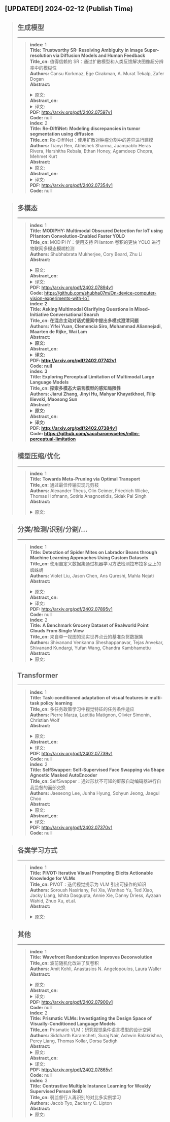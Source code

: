 ## [UPDATED!] **2024-02-12** (Publish Time)

>## **生成模型**
>---
>>**index:** 1<br />
**Title:** **Trustworthy SR: Resolving Ambiguity in Image Super-resolution via Diffusion Models and Human Feedback**<br />
**Title_cn:** 值得信赖的 SR：通过扩散模型和人类反馈解决图像超分辨率中的模糊性<br />
**Authors:** Cansu Korkmaz, Ege Cirakman, A. Murat Tekalp, Zafer Dogan<br />
**Abstract:** <details><summary>原文: </summary>Super-resolution (SR) is an ill-posed inverse problem with a large set of feasible solutions that are consistent with a given low-resolution image. Various deterministic algorithms aim to find a single solution that balances fidelity and perceptual quality; however, this trade-off often causes visual artifacts that bring ambiguity in information-centric applications. On the other hand, diffusion models (DMs) excel in generating a diverse set of feasible SR images that span the solution space. The challenge is then how to determine the most likely solution among this set in a trustworthy manner. We observe that quantitative measures, such as PSNR, LPIPS, DISTS, are not reliable indicators to resolve ambiguous cases. To this effect, we propose employing human feedback, where we ask human subjects to select a small number of likely samples and we ensemble the averages of selected samples. This strategy leverages the high-quality image generation capabilities of DMs, while recognizing the importance of obtaining a single trustworthy solution, especially in use cases, such as identification of specific digits or letters, where generating multiple feasible solutions may not lead to a reliable outcome. Experimental results demonstrate that our proposed strategy provides more trustworthy solutions when compared to state-of-the art SR methods.</details>
**Abstract_cn:** <details><summary>译文: </summary>超分辨率（SR）是一个不适定的反问题，具有大量与给定的低分辨率图像一致的可行解。各种确定性算法旨在找到平衡保真度和感知质量的单一解决方案；然而，这种权衡通常会导致视觉伪影，从而给以信息为中心的应用程序带来歧义。另一方面，扩散模型 (DM) 擅长生成跨越解决方案空间的各种可行的 SR 图像。接下来的挑战是如何以可靠的方式确定这组解决方案中最有可能的解决方案。我们观察到，PSNR、LPIPS、DISTS 等定量指标并不是解决模糊情况的可靠指标。为此，我们建议采用人类反馈，要求人类受试者选择少量可能的样本，然后对所选样本的平均值进行整合。该策略利用了 DM 的高质量图像生成功能，同时认识到获得单一值得信赖的解决方案的重要性，尤其是在识别特定数字或字母等用例中，生成多个可行的解决方案可能不会产生可靠的结果。实验结果表明，与最先进的 SR 方法相比，我们提出的策略提供了更值得信赖的解决方案。</details>
**PDF:** <http://arxiv.org/pdf/2402.07597v1><br />
**Code:** null<br />
>>**index:** 2<br />
**Title:** **Re-DiffiNet: Modeling discrepancies in tumor segmentation using diffusion**<br />
**Title_cn:** Re-DiffiNet：使用扩散对肿瘤分割中的差异进行建模<br />
**Authors:** Tianyi Ren, Abhishek Sharma, Juampablo Heras Rivera, Harshitha Rebala, Ethan Honey, Agamdeep Chopra, Mehmet Kurt<br />
**Abstract:** <details><summary>原文: </summary>Identification of tumor margins is essential for surgical decision-making for glioblastoma patients and provides reliable assistance for neurosurgeons. Despite improvements in deep learning architectures for tumor segmentation over the years, creating a fully autonomous system suitable for clinical floors remains a formidable challenge because the model predictions have not yet reached the desired level of accuracy and generalizability for clinical applications. Generative modeling techniques have seen significant improvements in recent times. Specifically, Generative Adversarial Networks (GANs) and Denoising-diffusion-based models (DDPMs) have been used to generate higher-quality images with fewer artifacts and finer attributes. In this work, we introduce a framework called Re-Diffinet for modeling the discrepancy between the outputs of a segmentation model like U-Net and the ground truth, using DDPMs. By explicitly modeling the discrepancy, the results show an average improvement of 0.55\% in the Dice score and 16.28\% in HD95 from cross-validation over 5-folds, compared to the state-of-the-art U-Net segmentation model.</details>
**Abstract_cn:** <details><summary>译文: </summary>肿瘤边缘的识别对于胶质母细胞瘤患者的手术决策至关重要，并为神经外科医生提供可靠的帮助。尽管多年来肿瘤分割的深度学习架构取得了进步，但创建适合临床楼层的完全自主系统仍然是一项艰巨的挑战，因为模型预测尚未达到临床应用所需的准确性和普遍性水平。近年来，生成建模技术取得了显着的进步。具体来说，生成对抗网络（GAN）和基于去噪扩散的模型（DDPM）已被用来生成具有更少伪影和更精细属性的更高质量图像。在这项工作中，我们引入了一个名为 Re-Diffinet 的框架，用于使用 DDPM 对 U-Net 等分割模型的输出与地面实况之间的差异进行建模。通过对差异进行显式建模，结果显示，与最先进的 U-Net 分割模型相比，交叉验证的 Dice 分数平均提高了 0.55%，HD95 平均提高了 16.28% 。</details>
**PDF:** <http://arxiv.org/pdf/2402.07354v1><br />
**Code:** null<br />

>## **多模态**
>---
>>**index:** 1<br />
**Title:** **MODIPHY: Multimodal Obscured Detection for IoT using PHantom Convolution-Enabled Faster YOLO**<br />
**Title_cn:** MODIPHY：使用支持 PHantom 卷积的更快 YOLO 进行物联网多模态模糊检测<br />
**Authors:** Shubhabrata Mukherjee, Cory Beard, Zhu Li<br />
**Abstract:** <details><summary>原文: </summary>Low-light conditions and occluded scenarios impede object detection in real-world Internet of Things (IoT) applications like autonomous vehicles and security systems. While advanced machine learning models strive for accuracy, their computational demands clash with the limitations of resource-constrained devices, hampering real-time performance. In our current research, we tackle this challenge, by introducing "YOLO Phantom", one of the smallest YOLO models ever conceived. YOLO Phantom utilizes the novel Phantom Convolution block, achieving comparable accuracy to the latest YOLOv8n model while simultaneously reducing both parameters and model size by 43%, resulting in a significant 19% reduction in Giga Floating Point Operations (GFLOPs). YOLO Phantom leverages transfer learning on our multimodal RGB-infrared dataset to address low-light and occlusion issues, equipping it with robust vision under adverse conditions. Its real-world efficacy is demonstrated on an IoT platform with advanced low-light and RGB cameras, seamlessly connecting to an AWS-based notification endpoint for efficient real-time object detection. Benchmarks reveal a substantial boost of 17% and 14% in frames per second (FPS) for thermal and RGB detection, respectively, compared to the baseline YOLOv8n model. For community contribution, both the code and the multimodal dataset are available on GitHub.</details>
**Abstract_cn:** <details><summary>译文: </summary>弱光条件和遮挡场景会阻碍自动驾驶汽车和安全系统等现实世界物联网 (IoT) 应用中的物体检测。虽然先进的机器学习模型力求准确性，但它们的计算需求与资源受限设备的限制相冲突，从而阻碍了实时性能。在我们当前的研究中，我们通过引入“YOLO Phantom”来应对这一挑战，这是有史以来最小的 YOLO 模型之一。 YOLO Phantom 利用新颖的 Phantom Convolution 模块，实现了与最新 YOLOv8n 模型相当的精度，同时将参数和模型大小减少了 43%，从而使千兆浮点运算 (GFLOP) 显着减少 19%。 YOLO Phantom 利用多模态 RGB 红外数据集上的迁移学习来解决弱光和遮挡问题，使其在不利条件下具有强大的视觉能力。其实际功效在具有先进低光和 RGB 摄像头的物联网平台上得到了证明，无缝连接到基于 AWS 的通知端点，以实现高效的实时对象检测。基准测试显示，与基线 YOLOv8n 模型相比，热检测和 RGB 检测的每秒帧数 (FPS) 分别大幅提升了 17% 和 14%。对于社区贡献，代码和多模式数据集均可在 GitHub 上获取。</details>
**PDF:** <http://arxiv.org/pdf/2402.07894v1><br />
**Code:** <https://github.com/shubha07m/On-device-computer-vision-experiments-with-IoT>**<br />
>>**index:** 2<br />
**Title:** **Asking Multimodal Clarifying Questions in Mixed-Initiative Conversational Search**<br />
**Title_cn:** 在混合主动对话式搜索中提出多模式澄清问题<br />
**Authors:** Yifei Yuan, Clemencia Siro, Mohammad Aliannejadi, Maarten de Rijke, Wai Lam<br />
**Abstract:** <details><summary>原文: </summary>In mixed-initiative conversational search systems, clarifying questions are used to help users who struggle to express their intentions in a single query. These questions aim to uncover user's information needs and resolve query ambiguities. We hypothesize that in scenarios where multimodal information is pertinent, the clarification process can be improved by using non-textual information. Therefore, we propose to add images to clarifying questions and formulate the novel task of asking multimodal clarifying questions in open-domain, mixed-initiative conversational search systems. To facilitate research into this task, we collect a dataset named Melon that contains over 4k multimodal clarifying questions, enriched with over 14k images. We also propose a multimodal query clarification model named Marto and adopt a prompt-based, generative fine-tuning strategy to perform the training of different stages with different prompts. Several analyses are conducted to understand the importance of multimodal contents during the query clarification phase. Experimental results indicate that the addition of images leads to significant improvements of up to 90% in retrieval performance when selecting the relevant images. Extensive analyses are also performed to show the superiority of Marto compared with discriminative baselines in terms of effectiveness and efficiency.</details>
**Abstract_cn:** <details><summary>译文: </summary>在混合主动对话搜索系统中，澄清问题用于帮助难以在单个查询中表达意图的用户。这些问题旨在揭示用户的信息需求并解决查询歧义。我们假设在多模式信息相关的场景中，可以通过使用非文本信息来改进澄清过程。因此，我们建议添加图像来澄清问题，并制定在开放域、混合主动对话搜索系统中提出多模态澄清问题的新任务。为了促进对此任务的研究，我们收集了一个名为 Melon 的数据集，其中包含超过 4k 个多模态澄清问题，并包含超过 14k 个图像。我们还提出了一种名为 Marto 的多模态查询澄清模型，并采用基于提示的生成式微调策略，以不同的提示进行不同阶段的训练。我们进行了多项分析来了解多模式内容在查询澄清阶段的重要性。实验结果表明，在选择相关图像时，图像的添加可以使检索性能显着提高高达 90%。还进行了广泛的分析，以显示 Marto 与判别性基线相比在有效性和效率方面的优越性。</details>
**PDF:** <http://arxiv.org/pdf/2402.07742v1><br />
**Code:** null<br />
>>**index:** 3<br />
**Title:** **Exploring Perceptual Limitation of Multimodal Large Language Models**<br />
**Title_cn:** 探索多模态大语言模型的感知局限性<br />
**Authors:** Jiarui Zhang, Jinyi Hu, Mahyar Khayatkhoei, Filip Ilievski, Maosong Sun<br />
**Abstract:** <details><summary>原文: </summary>Multimodal Large Language Models (MLLMs) have recently shown remarkable perceptual capability in answering visual questions, however, little is known about the limits of their perception. In particular, while prior works have provided anecdotal evidence of MLLMs' sensitivity to object size, this phenomenon and its underlying causes have not been explored comprehensively. In this work, we quantitatively study the perception of small visual objects in several state-of-the-art MLLMs and reveal a pervasive limitation in answering questions about small objects in images. Next, we identify four independent factors that can contribute to this limitation -- object quality, size, distractors, and location -- and conduct controlled intervention studies to measure the effect of each factor on MLLMs' perception. In particular, we find that lower object quality and smaller object size can both independently reduce MLLMs' ability to answer visual questions. More surprisingly, we find that the location of the object in the image and the presence of visual distractors can also significantly reduce MLLMs' question answering accuracy. Our study provides a better understanding of the perceptual limitation of MLLMs and contributes new evaluation protocols for analyzing the perception of future MLLMs. To facilitate further investigations, we release our code and data.</details>
**Abstract_cn:** <details><summary>译文: </summary>多模态大语言模型（MLLM）最近在回答视觉问题方面表现出了卓越的感知能力，然而，人们对其感知的局限性知之甚少。特别是，虽然先前的工作已经提供了 MLLM 对物体大小敏感的轶事证据，但这种现象及其根本原因尚未得到全面探讨。在这项工作中，我们定量研究了几种最先进的 MLLM 中小视觉物体的感知，并揭示了在回答有关图像中小物体的问题时普遍存在的局限性。接下来，我们确定了可能导致这种限制的四个独立因素——物体质量、大小、干扰因素和位置——并进行受控干预研究，以衡量每个因素对 MLLM 感知的影响。特别是，我们发现较低的物体质量和较小的物体尺寸都会独立地降低 MLLM 回答视觉问题的能力。更令人惊讶的是，我们发现图像中物体的位置和视觉干扰物的存在也会显着降低 MLLM 的问题回答准确性。我们的研究提供了对 MLLM 感知局限性的更好理解，并为分析未来 MLLM 的感知提供了新的评估协议。为了便于进一步调查，我们发布了我们的代码和数据。</details>
**PDF:** <http://arxiv.org/pdf/2402.07384v1><br />
**Code:** <https://github.com/saccharomycetes/mllm-perceptual-limitation>**<br />

>## **模型压缩/优化**
>---
>>**index:** 1<br />
**Title:** **Towards Meta-Pruning via Optimal Transport**<br />
**Title_cn:** 通过最佳传输实现元剪枝<br />
**Authors:** Alexander Theus, Olin Geimer, Friedrich Wicke, Thomas Hofmann, Sotiris Anagnostidis, Sidak Pal Singh<br />
**Abstract:** <details><summary>原文: </summary>Structural pruning of neural networks conventionally relies on identifying and discarding less important neurons, a practice often resulting in significant accuracy loss that necessitates subsequent fine-tuning efforts. This paper introduces a novel approach named Intra-Fusion, challenging this prevailing pruning paradigm. Unlike existing methods that focus on designing meaningful neuron importance metrics, Intra-Fusion redefines the overlying pruning procedure. Through utilizing the concepts of model fusion and Optimal Transport, we leverage an agnostically given importance metric to arrive at a more effective sparse model representation. Notably, our approach achieves substantial accuracy recovery without the need for resource-intensive fine-tuning, making it an efficient and promising tool for neural network compression.   Additionally, we explore how fusion can be added to the pruning process to significantly decrease the training time while maintaining competitive performance. We benchmark our results for various networks on commonly used datasets such as CIFAR-10, CIFAR-100, and ImageNet. More broadly, we hope that the proposed Intra-Fusion approach invigorates exploration into a fresh alternative to the predominant compression approaches. Our code is available here: https://github.com/alexandertheus/Intra-Fusion.</details>
**Abstract_cn:** <details><summary>译文: </summary>神经网络的结构修剪通常依赖于识别和丢弃不太重要的神经元，这种做法通常会导致严重的准确性损失，从而需要后续的微调工作。本文介绍了一种名为 Intra-Fusion 的新颖方法，挑战了这种流行的修剪范式。与专注于设计有意义的神经元重要性指标的现有方法不同，Intra-Fusion 重新定义了叠加的修剪过程。通过利用模型融合和最优传输的概念，我们利用不可知论给出的重要性度量来获得更有效的稀疏模型表示。值得注意的是，我们的方法在不需要资源密集型微调的情况下实现了显着的精度恢复，使其成为神经网络压缩的有效且有前途的工具。此外，我们还探讨了如何将融合添加到修剪过程中，以显着减少训练时间，同时保持竞争性能。我们在 CIFAR-10、CIFAR-100 和 ImageNet 等常用数据集上对各种网络的结果进行基准测试。更广泛地说，我们希望所提出的 Intra-Fusion 方法能够激发对主要压缩方法的新替代方案的探索。我们的代码可以在这里找到：https://github.com/alexandertheus/Intra-Fusion。</details>
**PDF:** <http://arxiv.org/pdf/2402.07839v1><br />
**Code:** <https://github.com/alexandertheus/intra-fusion>**<br />
>>**index:** 2<br />
**Title:** **Make it more specific: A novel uncertainty based airway segmentation application on 3D U-Net and its variants**<br />
**Title_cn:** 使其更具体：基于 3D U-Net 的新型不确定性气道分割应用及其变体<br />
**Authors:** Shiyi Wang, Yang Nan, Felder Federico N, Sheng Zhang, Walsh Simon L F, Guang Yang<br />
**Abstract:** <details><summary>原文: </summary>Each medical segmentation task should be considered with a specific AI algorithm based on its scenario so that the most accurate prediction model can be obtained. The most popular algorithms in medical segmentation, 3D U-Net and its variants, can directly implement the task of lung trachea segmentation, but its failure to consider the special tree-like structure of the trachea suggests that there is much room for improvement in its segmentation accuracy. Therefore, a research gap exists because a great amount of state-of-the-art DL algorithms are vanilla 3D U-Net structures, which do not introduce the various performance-enhancing modules that come with special natural image modality in lung airway segmentation. In this paper, we proposed two different network structures Branch-Level U-Net (B-UNet) and Branch-Level CE-UNet (B-CE-UNet) which are based on U-Net structure and compared the prediction results with the same dataset. Specially, both of the two networks add branch loss and central line loss to learn the feature of fine branch endings of the airways. Uncertainty estimation algorithms are also included to attain confident predictions and thereby, increase the overall trustworthiness of our whole model. In addition, predictions of the lung trachea based on the maximum connectivity rate were calculated and extracted during post-processing for segmentation refinement and pruning.</details>
**Abstract_cn:** <details><summary>译文: </summary>每个医学分割任务都应该根据其场景使用特定的人工智能算法，以获得最准确的预测模型。医学分割中最流行的算法3D U-Net及其变体可以直接实现肺部气管分割的任务，但其未能考虑气管特殊的树状结构，表明其还有很大的改进空间。分割精度。因此，存在研究空白，因为大量最先进的深度学习算法都是普通的 3D U-Net 结构，它们没有引入肺气道分割中特殊自然图像模态的各种性能增强模块。本文基于U-Net结构提出了两种不同的网络结构Branch-Level U-Net（B-UNet）和Branch-Level CE-UNet（B-CE-UNet），并将预测结果与相同的数据集。特别地，两个网络都添加了分支损失和中心线损失来学习气道精细分支末端的特征。还包括不确定性估计算法，以获得可靠的预测，从而提高整个模型的整体可信度。此外，在后处理过程中计算和提取基于最大连接率的肺气管预测，以进行分割细化和修剪。</details>
**PDF:** <http://arxiv.org/pdf/2402.07403v1><br />
**Code:** null<br />

>## **分类/检测/识别/分割/...**
>---
>>**index:** 1<br />
**Title:** **Detection of Spider Mites on Labrador Beans through Machine Learning Approaches Using Custom Datasets**<br />
**Title_cn:** 使用自定义数据集通过机器学习方法检测拉布拉多豆上的蜘蛛螨<br />
**Authors:** Violet Liu, Jason Chen, Ans Qureshi, Mahla Nejati<br />
**Abstract:** <details><summary>原文: </summary>Amidst growing food production demands, early plant disease detection is essential to safeguard crops; this study proposes a visual machine learning approach for plant disease detection, harnessing RGB and NIR data collected in real-world conditions through a JAI FS-1600D-10GE camera to build an RGBN dataset. A two-stage early plant disease detection model with YOLOv8 and a sequential CNN was used to train on a dataset with partial labels, which showed a 3.6% increase in mAP compared to a single-stage end-to-end segmentation model. The sequential CNN model achieved 90.62% validation accuracy utilising RGBN data. An average of 6.25% validation accuracy increase is found using RGBN in classification compared to RGB using ResNet15 and the sequential CNN models. Further research and dataset improvements are needed to meet food production demands.</details>
**Abstract_cn:** <details><summary>译文: </summary>随着粮食生产需求的不断增长，早期植物病害检测对于保护农作物至关重要；这项研究提出了一种用于植物病害检测的视觉机器学习方法，利用通过 JAI FS-1600D-10GE 相机在现实条件下收集的 RGB 和 NIR 数据来构建 RGBN 数据集。使用 YOLOv8 和顺序 CNN 的两阶段早期植物病害检测模型在具有部分标签的数据集上进行训练，与单阶段端到端分割模型相比，mAP 提高了 3.6%。顺序 CNN 模型利用 RGBN 数据实现了 90.62% 的验证准确率。与使用 ResNet15 和顺序 CNN 模型的 RGB 相比，在分类中使用 RGBN 的验证准确率平均提高了 6.25%。需要进一步的研究和数据集改进来满足粮食生产需求。</details>
**PDF:** <http://arxiv.org/pdf/2402.07895v1><br />
**Code:** null<br />
>>**index:** 2<br />
**Title:** **A Benchmark Grocery Dataset of Realworld Point Clouds From Single View**<br />
**Title_cn:** 来自单一视图的现实世界点云的基准杂货数据集<br />
**Authors:** Shivanand Venkanna Sheshappanavar, Tejas Anvekar, Shivanand Kundargi, Yufan Wang, Chandra Kambhamettu<br />
**Abstract:** <details><summary>原文: </summary>Fine-grained grocery object recognition is an important computer vision problem with broad applications in automatic checkout, in-store robotic navigation, and assistive technologies for the visually impaired. Existing datasets on groceries are mainly 2D images. Models trained on these datasets are limited to learning features from the regular 2D grids. While portable 3D sensors such as Kinect were commonly available for mobile phones, sensors such as LiDAR and TrueDepth, have recently been integrated into mobile phones. Despite the availability of mobile 3D sensors, there are currently no dedicated real-world large-scale benchmark 3D datasets for grocery. In addition, existing 3D datasets lack fine-grained grocery categories and have limited training samples. Furthermore, collecting data by going around the object versus the traditional photo capture makes data collection cumbersome. Thus, we introduce a large-scale grocery dataset called 3DGrocery100. It constitutes 100 classes, with a total of 87,898 3D point clouds created from 10,755 RGB-D single-view images. We benchmark our dataset on six recent state-of-the-art 3D point cloud classification models. Additionally, we also benchmark the dataset on few-shot and continual learning point cloud classification tasks. Project Page: https://bigdatavision.org/3DGrocery100/.</details>
**Abstract_cn:** <details><summary>译文: </summary>细粒度杂货物体识别是一个重要的计算机视觉问题，在自动结账、店内机器人导航和视障人士辅助技术等领域有着广泛的应用。现有的杂货数据集主要是二维图像。在这些数据集上训练的模型仅限于从常规二维网格学习特征。虽然 Kinect 等便携式 3D 传感器通常可用于手机，但 LiDAR 和 TrueDepth 等传感器最近已集成到手机中。尽管有移动 3D 传感器，但目前还没有专门的杂货店真实世界大规模基准 3D 数据集。此外，现有的 3D 数据集缺乏细粒度的杂货类别，且训练样本有限。此外，与传统的照片捕捉相比，通过绕物体移动来收集数据使得数据收集变得很麻烦。因此，我们引入了一个名为 3DGrocery100 的大型杂货数据集。它由 100 个类组成，共有 87,898 个 3D 点云，由 10,755 个 RGB-D 单视图图像创建。我们在六个最新的最先进的 3D 点云分类模型上对我们的数据集进行基准测试。此外，我们还对少量样本和持续学习点云分类任务的数据集进行了基准测试。项目页面：https://bigdatavision.org/3DGrocery100/。</details>
**PDF:** <http://arxiv.org/pdf/2402.07819v1><br />
**Code:** null<br />
>>**index:** 3<br />
**Title:** **PBADet: A One-Stage Anchor-Free Approach for Part-Body Association**<br />
**Title_cn:** PBADet：一种用于部分身体关联的单阶段无锚方法<br />
**Authors:** Zhongpai Gao, Huayi Zhou, Abhishek Sharma, Meng Zheng, Benjamin Planche, Terrence Chen, Ziyan Wu<br />
**Abstract:** <details><summary>原文: </summary>The detection of human parts (e.g., hands, face) and their correct association with individuals is an essential task, e.g., for ubiquitous human-machine interfaces and action recognition. Traditional methods often employ multi-stage processes, rely on cumbersome anchor-based systems, or do not scale well to larger part sets. This paper presents PBADet, a novel one-stage, anchor-free approach for part-body association detection. Building upon the anchor-free object representation across multi-scale feature maps, we introduce a singular part-to-body center offset that effectively encapsulates the relationship between parts and their parent bodies. Our design is inherently versatile and capable of managing multiple parts-to-body associations without compromising on detection accuracy or robustness. Comprehensive experiments on various datasets underscore the efficacy of our approach, which not only outperforms existing state-of-the-art techniques but also offers a more streamlined and efficient solution to the part-body association challenge.</details>
**Abstract_cn:** <details><summary>译文: </summary>人体部位（例如手、脸）的检测及其与个体的正确关联是一项重要任务，例如对于无处不在的人机界面和动作识别。传统方法通常采用多阶段过程，依赖于繁琐的基于锚的系统，或者不能很好地扩展到更大的零件集。本文提出了 PBADet，这是一种新颖的单阶段、无锚点关联检测方法。基于跨多尺度特征图的无锚对象表示，我们引入了一个单一的零件到主体的中心偏移，它有效地封装了零件与其父主体之间的关系。我们的设计本质上是多功能的，能够管理多个部件与车身的关联，而不会影响检测的准确性或稳健性。对各种数据集的综合实验强调了我们方法的有效性，该方法不仅优于现有的最先进技术，而且还为身体部位关联挑战提供了更简化、更有效的解决方案。</details>
**PDF:** <http://arxiv.org/pdf/2402.07814v1><br />
**Code:** null<br />
>>**index:** 4<br />
**Title:** **Minimally Interactive Segmentation of Soft-Tissue Tumors on CT and MRI using Deep Learning**<br />
**Title_cn:** 使用深度学习在 CT 和 MRI 上对软组织肿瘤进行最小交互分割<br />
**Authors:** Douwe J. Spaanderman, Martijn P. A. Starmans, Gonnie C. M. van Erp, David F. Hanff, Judith H. Sluijter, Anne-Rose W. Schut, Geert J. L. H. van Leenders, Cornelis Verhoef, Dirk J. Grunhagen, Wiro J. Niessen, et.al.<br />
**Abstract:** <details><summary>原文: </summary>Segmentations are crucial in medical imaging to obtain morphological, volumetric, and radiomics biomarkers. Manual segmentation is accurate but not feasible in the radiologist's clinical workflow, while automatic segmentation generally obtains sub-par performance. We therefore developed a minimally interactive deep learning-based segmentation method for soft-tissue tumors (STTs) on CT and MRI. The method requires the user to click six points near the tumor's extreme boundaries. These six points are transformed into a distance map and serve, with the image, as input for a Convolutional Neural Network. For training and validation, a multicenter dataset containing 514 patients and nine STT types in seven anatomical locations was used, resulting in a Dice Similarity Coefficient (DSC) of 0.85$\pm$0.11 (mean $\pm$ standard deviation (SD)) for CT and 0.84$\pm$0.12 for T1-weighted MRI, when compared to manual segmentations made by expert radiologists. Next, the method was externally validated on a dataset including five unseen STT phenotypes in extremities, achieving 0.81$\pm$0.08 for CT, 0.84$\pm$0.09 for T1-weighted MRI, and 0.88\pm0.08 for previously unseen T2-weighted fat-saturated (FS) MRI. In conclusion, our minimally interactive segmentation method effectively segments different types of STTs on CT and MRI, with robust generalization to previously unseen phenotypes and imaging modalities.</details>
**Abstract_cn:** <details><summary>译文: </summary>分割对于医学成像获得形态学、体积和放射组学生物标志物至关重要。手动分割是准确的，但在放射科医生的临床工作流程中不可行，而自动分割通常会获得低于标准的性能。因此，我们开发了一种基于最小交互深度学习的 CT 和 MRI 软组织肿瘤 (STT) 分割方法。该方法要求用户单击肿瘤极端边界附近的六个点。这六个点被转换为距离图，并与图像一起作为卷积神经网络的输入。为了进行训练和验证，使用了包含 7 个解剖位置的 514 名患者和 9 种 STT 类型的多中心数据集，得出的 Dice 相似系数 (DSC) 为 0.85$\pm$0.11（平均 $\pm$ 标准差 (SD)）与专家放射科医生进行的手动分割相比，CT 为 0.84$\pm$0.12，T1 加权 MRI 为 0.84$\pm$0.12。接下来，该方法在包括四肢五种未见的 STT 表型的数据集上进行了外部验证，CT 达到 0.81$\pm$0.08，T1 加权 MRI 达到 0.84$\pm$0.09，之前未见的 T2 加权达到 0.88\pm0.08脂肪饱和 (FS) MRI。总之，我们的最小交互分割方法有效地分割了 CT 和 MRI 上的不同类型的 STT，并对以前未见过的表型和成像模式具有强大的泛化能力。</details>
**PDF:** <http://arxiv.org/pdf/2402.07746v1><br />
**Code:** null<br />
>>**index:** 5<br />
**Title:** **Signed Distance Field based Segmentation and Statistical Shape Modelling of the Left Atrial Appendage**<br />
**Title_cn:** 基于符号距离场的左心耳分割和统计形状建模<br />
**Authors:** Kristine Aavild Juhl, Jakob Slipsager, Ole de Backer, Klaus Kofoed, Oscar Camara, Rasmus Paulsen<br />
**Abstract:** <details><summary>原文: </summary>Patients with atrial fibrillation have a 5-7 fold increased risk of having an ischemic stroke. In these cases, the most common site of thrombus localization is inside the left atrial appendage (LAA) and studies have shown a correlation between the LAA shape and the risk of ischemic stroke. These studies make use of manual measurement and qualitative assessment of shape and are therefore prone to large inter-observer discrepancies, which may explain the contradictions between the conclusions in different studies. We argue that quantitative shape descriptors are necessary to robustly characterize LAA morphology and relate to other functional parameters and stroke risk.   Deep Learning methods are becoming standardly available for segmenting cardiovascular structures from high resolution images such as computed tomography (CT), but only few have been tested for LAA segmentation. Furthermore, the majority of segmentation algorithms produces non-smooth 3D models that are not ideal for further processing, such as statistical shape analysis or computational fluid modelling. In this paper we present a fully automatic pipeline for image segmentation, mesh model creation and statistical shape modelling of the LAA. The LAA anatomy is implicitly represented as a signed distance field (SDF), which is directly regressed from the CT image using Deep Learning. The SDF is further used for registering the LAA shapes to a common template and build a statistical shape model (SSM). Based on 106 automatically segmented LAAs, the built SSM reveals that the LAA shape can be quantified using approximately 5 PCA modes and allows the identification of two distinct shape clusters corresponding to the so-called chicken-wing and non-chicken-wing morphologies.</details>
**Abstract_cn:** <details><summary>译文: </summary>房颤患者发生缺血性中风的风险增加 5-7 倍。在这些病例中，最常见的血栓定位部位是左心耳 (LAA) 内部，研究表明 LAA 形状与缺血性中风风险之间存在相关性。这些研究采用手动测量和形状定性评估，因此观察者之间容易出现较大差异，这可能解释了不同研究结论之间的矛盾。我们认为，定量形状描述符对于强有力地表征左心耳形态并与其他功能参数和中风风险相关是必要的。深度学习方法正在成为从计算机断层扫描 (CT) 等高分辨率图像中分割心血管结构的标准方法，但只有少数方法经过了左心耳分割测试。此外，大多数分割算法都会生成不平滑的 3D 模型，这些模型不适合进一步处理，例如统计形状分析或计算流体建模。在本文中，我们提出了一种用于左心耳图像分割、网格模型创建和统计形状建模的全自动流程。 LAA 解剖结构隐式表示为带符号距离场 (SDF)，它是使用深度学习从 CT 图像直接回归得到的。 SDF 进一步用于将 LAA 形状注册到通用模板并构建统计形状模型 (SSM)。基于 106 个自动分割的 LAA，构建的 SSM 表明可以使用大约 5 种 PCA 模式来量化 LAA 形状，并允许识别与所谓的鸡翅和非鸡翅形态相对应的两个不同形状簇。</details>
**PDF:** <http://arxiv.org/pdf/2402.07708v1><br />
**Code:** null<br />
>>**index:** 6<br />
**Title:** **AYDIV: Adaptable Yielding 3D Object Detection via Integrated Contextual Vision Transformer**<br />
**Title_cn:** AYDIV：通过集成上下文视觉转换器进行适应性强的 3D 物体检测<br />
**Authors:** Tanmoy Dam, Sanjay Bhargav Dharavath, Sameer Alam, Nimrod Lilith, Supriyo Chakraborty, Mir Feroskhan<br />
**Abstract:** <details><summary>原文: </summary>Combining LiDAR and camera data has shown potential in enhancing short-distance object detection in autonomous driving systems. Yet, the fusion encounters difficulties with extended distance detection due to the contrast between LiDAR's sparse data and the dense resolution of cameras. Besides, discrepancies in the two data representations further complicate fusion methods. We introduce AYDIV, a novel framework integrating a tri-phase alignment process specifically designed to enhance long-distance detection even amidst data discrepancies. AYDIV consists of the Global Contextual Fusion Alignment Transformer (GCFAT), which improves the extraction of camera features and provides a deeper understanding of large-scale patterns; the Sparse Fused Feature Attention (SFFA), which fine-tunes the fusion of LiDAR and camera details; and the Volumetric Grid Attention (VGA) for a comprehensive spatial data fusion. AYDIV's performance on the Waymo Open Dataset (WOD) with an improvement of 1.24% in mAPH value(L2 difficulty) and the Argoverse2 Dataset with a performance improvement of 7.40% in AP value demonstrates its efficacy in comparison to other existing fusion-based methods. Our code is publicly available at https://github.com/sanjay-810/AYDIV2</details>
**Abstract_cn:** <details><summary>译文: </summary>结合激光雷达和摄像头数据已显示出增强自动驾驶系统中短距离物体检测的潜力。然而，由于激光雷达的稀疏数据与摄像机的密集分辨率之间的对比，融合在远距离检测方面遇到了困难。此外，两种数据表示的差异进一步使融合方法变得复杂。我们推出 AYDIV，这是一种集成三相对齐过程的新颖框架，专门设计用于增强远距离检测，即使在数据差异的情况下也是如此。 AYDIV由全局上下文融合对齐变换器（GCFAT）组成，它改进了相机特征的提取并提供了对大规模模式的更深入的理解；稀疏融合特征注意力（SFFA），微调激光雷达和相机细节的融合；以及用于全面空间数据融合的体积网格注意力（VGA）。 AYDIV 在 Waymo 开放数据集（WOD）上的性能，mAPH 值（L2 难度）提高了 1.24%，在 Argoverse2 数据集上，AP 值性能提高了 7.40%，证明了其与其他现有基于融合的方法相比的有效性。我们的代码可在 https://github.com/sanjay-810/AYDIV2 上公开获取</details>
**PDF:** <http://arxiv.org/pdf/2402.07680v1><br />
**Code:** <https://github.com/sanjay-810/aydiv2>**<br />
>>**index:** 7<br />
**Title:** **GBOT: Graph-Based 3D Object Tracking for Augmented Reality-Assisted Assembly Guidance**<br />
**Title_cn:** GBOT：基于图形的 3D 对象跟踪，用于增强现实辅助装配指导<br />
**Authors:** Shiyu Li, Hannah Schieber, Niklas Corell, Bernhard Egger, Julian Kreimeier, Daniel Roth<br />
**Abstract:** <details><summary>原文: </summary>Guidance for assemblable parts is a promising field for augmented reality. Augmented reality assembly guidance requires 6D object poses of target objects in real time. Especially in time-critical medical or industrial settings, continuous and markerless tracking of individual parts is essential to visualize instructions superimposed on or next to the target object parts. In this regard, occlusions by the user's hand or other objects and the complexity of different assembly states complicate robust and real-time markerless multi-object tracking. To address this problem, we present Graph-based Object Tracking (GBOT), a novel graph-based single-view RGB-D tracking approach. The real-time markerless multi-object tracking is initialized via 6D pose estimation and updates the graph-based assembly poses. The tracking through various assembly states is achieved by our novel multi-state assembly graph. We update the multi-state assembly graph by utilizing the relative poses of the individual assembly parts. Linking the individual objects in this graph enables more robust object tracking during the assembly process. For evaluation, we introduce a synthetic dataset of publicly available and 3D printable assembly assets as a benchmark for future work. Quantitative experiments in synthetic data and further qualitative study in real test data show that GBOT can outperform existing work towards enabling context-aware augmented reality assembly guidance. Dataset and code will be made publically available.</details>
**Abstract_cn:** <details><summary>译文: </summary>可组装零件的指导是增强现实的一个有前途的领域。增强现实装配引导需要目标物体的实时 6D 物体姿态。特别是在时间紧迫的医疗或工业环境中，对各个部件进行连续且无标记的跟踪对于可视化叠加在目标对象部件上或旁边的指令至关重要。在这方面，用户的手或其他物体的遮挡以及不同组装状态的复杂性使得鲁棒且实时的无标记多物体跟踪变得复杂。为了解决这个问题，我们提出了基于图的对象跟踪（GBOT），这是一种新颖的基于图的单视图 RGB-D 跟踪方法。实时无标记多目标跟踪通过 6D 位姿估计进行初始化，并更新基于图形的装配位姿。通过我们新颖的多状态装配图来实现对各种装配状态的跟踪。我们通过利用各个装配零件的相对姿势来更新多状态装配图。链接该图中的各个对象可以在装配过程中实现更强大的对象跟踪。为了进行评估，我们引入了公开可用且可 3D 打印的装配资产的综合数据集，作为未来工作的基准。合成数据的定量实验和真实测试数据的进一步定性研究表明，GBOT 在实现上下文感知增强现实装配指导方面可以超越现有的工作。数据集和代码将公开。</details>
**PDF:** <http://arxiv.org/pdf/2402.07677v1><br />
**Code:** null<br />
>>**index:** 8<br />
**Title:** **A Flow-based Credibility Metric for Safety-critical Pedestrian Detection**<br />
**Title_cn:** 用于安全关键行人检测的基于流的可信度度量<br />
**Authors:** Maria Lyssenko, Christoph Gladisch, Christian Heinzemann, Matthias Woehrle, Rudolph Triebel<br />
**Abstract:** <details><summary>原文: </summary>Safety is of utmost importance for perception in automated driving (AD). However, a prime safety concern in state-of-the art object detection is that standard evaluation schemes utilize safety-agnostic metrics to argue sufficient detection performance. Hence, it is imperative to leverage supplementary domain knowledge to accentuate safety-critical misdetections during evaluation tasks. To tackle the underspecification, this paper introduces a novel credibility metric, called c-flow, for pedestrian bounding boxes. To this end, c-flow relies on a complementary optical flow signal from image sequences and enhances the analyses of safety-critical misdetections without requiring additional labels. We implement and evaluate c-flow with a state-of-the-art pedestrian detector on a large AD dataset. Our analysis demonstrates that c-flow allows developers to identify safety-critical misdetections.</details>
**Abstract_cn:** <details><summary>译文: </summary>安全对于自动驾驶（AD）的感知至关重要。然而，最先进的对象检测中的一个主要安全问题是标准评估方案利用与安全无关的指标来论证足够的检测性能。因此，必须利用补充领域知识来强调评估任务期间对安全至关重要的误检。为了解决规范不足的问题，本文针对行人边界框引入了一种新颖的可信度度量，称为 c-flow。为此，c-flow 依赖于图像序列的互补光流信号，并增强对安全关键误检的分析，而无需额外的标签。我们使用最先进的行人检测器在大型 AD 数据集上实现和评估 c-flow。我们的分析表明，c-flow 允许开发人员识别安全关键的误检测。</details>
**PDF:** <http://arxiv.org/pdf/2402.07642v1><br />
**Code:** null<br />
>>**index:** 9<br />
**Title:** **Collaborative Semantic Occupancy Prediction with Hybrid Feature Fusion in Connected Automated Vehicles**<br />
**Title_cn:** 联网自动驾驶车辆中具有混合特征融合的协作语义占用预测<br />
**Authors:** Rui Song, Chenwei Liang, Hu Cao, Zhiran Yan, Walter Zimmer, Markus Gross, Andreas Festag, Alois Knoll<br />
**Abstract:** <details><summary>原文: </summary>Collaborative perception in automated vehicles leverages the exchange of information between agents, aiming to elevate perception results. Previous camera-based collaborative 3D perception methods typically employ 3D bounding boxes or bird's eye views as representations of the environment. However, these approaches fall short in offering a comprehensive 3D environmental prediction. To bridge this gap, we introduce the first method for collaborative 3D semantic occupancy prediction. Particularly, it improves local 3D semantic occupancy predictions by hybrid fusion of (i) semantic and occupancy task features, and (ii) compressed orthogonal attention features shared between vehicles. Additionally, due to the lack of a collaborative perception dataset designed for semantic occupancy prediction, we augment a current collaborative perception dataset to include 3D collaborative semantic occupancy labels for a more robust evaluation. The experimental findings highlight that: (i) our collaborative semantic occupancy predictions excel above the results from single vehicles by over 30%, and (ii) models anchored on semantic occupancy outpace state-of-the-art collaborative 3D detection techniques in subsequent perception applications, showcasing enhanced accuracy and enriched semantic-awareness in road environments.</details>
**Abstract_cn:** <details><summary>译文: </summary>自动驾驶汽车中的协作感知利用代理之间的信息交换，旨在提升感知结果。以前基于摄像头的协作 3D 感知方法通常采用 3D 边界框或鸟瞰图作为环境的表示。然而，这些方法不足以提供全面的 3D 环境预测。为了弥补这一差距，我们引入了第一种协作 3D 语义占用预测方法。特别是，它通过 (i) 语义和占用任务特征以及 (ii) 车辆之间共享的压缩正交注意特征的混合融合来改进局部 3D 语义占用预测。此外，由于缺乏为语义占用预测而设计的协作感知数据集，我们增强了当前的协作感知数据集，以包含 3D 协作语义占用标签，以进行更稳健的评估。实验结果强调：(i) 我们的协作语义占用预测比单个车辆的结果高出 30% 以上，(ii) 基于语义占用的模型在后续感知中超过了最先进的协作 3D 检测技术应用程序，展示了道路环境中更高的准确性和丰富的语义意识。</details>
**PDF:** <http://arxiv.org/pdf/2402.07635v1><br />
**Code:** null<br />
>>**index:** 10<br />
**Title:** **Complete Instances Mining for Weakly Supervised Instance Segmentation**<br />
**Title_cn:** 弱监督实例分割的完整实例挖掘<br />
**Authors:** Zecheng Li, Zening Zeng, Yuqi Liang, Jin-Gang Yu<br />
**Abstract:** <details><summary>原文: </summary>Weakly supervised instance segmentation (WSIS) using only image-level labels is a challenging task due to the difficulty of aligning coarse annotations with the finer task. However, with the advancement of deep neural networks (DNNs), WSIS has garnered significant attention. Following a proposal-based paradigm, we encounter a redundant segmentation problem resulting from a single instance being represented by multiple proposals. For example, we feed a picture of a dog and proposals into the network and expect to output only one proposal containing a dog, but the network outputs multiple proposals. To address this problem, we propose a novel approach for WSIS that focuses on the online refinement of complete instances through the use of MaskIoU heads to predict the integrity scores of proposals and a Complete Instances Mining (CIM) strategy to explicitly model the redundant segmentation problem and generate refined pseudo labels. Our approach allows the network to become aware of multiple instances and complete instances, and we further improve its robustness through the incorporation of an Anti-noise strategy. Empirical evaluations on the PASCAL VOC 2012 and MS COCO datasets demonstrate that our method achieves state-of-the-art performance with a notable margin. Our implementation will be made available at https://github.com/ZechengLi19/CIM.</details>
**Abstract_cn:** <details><summary>译文: </summary>仅使用图像级标签的弱监督实例分割（WSIS）是一项具有挑战性的任务，因为很难将粗略注释与更精细的任务对齐。然而，随着深度神经网络（DNN）的进步，WSIS 引起了极大的关注。遵循基于提案的范例，我们遇到了由于单个实例由多个提案表示而导致的冗余分割问题。例如，我们将一张狗的图片和提案输入网络，并期望只输出一个包含狗的提案，但网络输出多个提案。为了解决这个问题，我们为 WSIS 提出了一种新颖的方法，该方法侧重于通过使用 MaskIoU 头来预测提案的完整性分数，并使用完整实例挖掘（CIM）策略来显式建模冗余分割问题，从而在线细化完整实例并生成精炼的伪标签。我们的方法允许网络了解多个实例和完整实例，并且我们通过结合抗噪声策略进一步提高其鲁棒性。对 PASCAL VOC 2012 和 MS COCO 数据集的实证评估表明，我们的方法以显着的优势实现了最先进的性能。我们的实施将在 https://github.com/Ze ChengLi19/CIM 上提供。</details>
**PDF:** <http://arxiv.org/pdf/2402.07633v1><br />
**Code:** <https://github.com/ZechengLi19/CIM>**<br />
>>**index:** 11<br />
**Title:** **Sheet Music Transformer: End-To-End Optical Music Recognition Beyond Monophonic Transcription**<br />
**Title_cn:** Sheet Music Transformer：超越单音转录的端到端光学音乐识别<br />
**Authors:** Antonio Ríos-Vila, Jorge Calvo-Zaragoza, Thierry Paquet<br />
**Abstract:** <details><summary>原文: </summary>State-of-the-art end-to-end Optical Music Recognition (OMR) has, to date, primarily been carried out using monophonic transcription techniques to handle complex score layouts, such as polyphony, often by resorting to simplifications or specific adaptations. Despite their efficacy, these approaches imply challenges related to scalability and limitations. This paper presents the Sheet Music Transformer, the first end-to-end OMR model designed to transcribe complex musical scores without relying solely on monophonic strategies. Our model employs a Transformer-based image-to-sequence framework that predicts score transcriptions in a standard digital music encoding format from input images. Our model has been tested on two polyphonic music datasets and has proven capable of handling these intricate music structures effectively. The experimental outcomes not only indicate the competence of the model, but also show that it is better than the state-of-the-art methods, thus contributing to advancements in end-to-end OMR transcription.</details>
**Abstract_cn:** <details><summary>译文: </summary>迄今为止，最先进的端到端光学音乐识别（OMR）主要是使用单音转录技术来处理复杂的乐谱布局，例如复调音乐，通常采用简化或特定的改编。尽管它们很有效，但这些方法意味着与可扩展性和限制相关的挑战。本文介绍了 Sheet Music Transformer，这是第一个端到端 OMR 模型，旨在转录复杂的乐谱，而无需仅依赖单音策略。我们的模型采用基于 Transformer 的图像到序列框架，可以根据输入图像预测标准数字音乐编码格式的乐谱转录。我们的模型已经在两个复调音乐数据集上进行了测试，并被证明能够有效处理这些复杂的音乐结构。实验结果不仅表明了该模型的能力，还表明它优于最先进的方法，从而有助于端到端 OMR 转录的进步。</details>
**PDF:** <http://arxiv.org/pdf/2402.07596v1><br />
**Code:** <https://github.com/multiscore/smt>**<br />
>>**index:** 12<br />
**Title:** **ClusterTabNet: Supervised clustering method for table detection and table structure recognition**<br />
**Title_cn:** ClusterTabNet：用于表格检测和表格结构识别的监督聚类方法<br />
**Authors:** Marek Polewczyk, Marco Spinaci<br />
**Abstract:** <details><summary>原文: </summary>We present a novel deep-learning-based method to cluster words in documents which we apply to detect and recognize tables given the OCR output. We interpret table structure bottom-up as a graph of relations between pairs of words (belonging to the same row, column, header, as well as to the same table) and use a transformer encoder model to predict its adjacency matrix. We demonstrate the performance of our method on the PubTables-1M dataset as well as PubTabNet and FinTabNet datasets. Compared to the current state-of-the-art detection methods such as DETR and Faster R-CNN, our method achieves similar or better accuracy, while requiring a significantly smaller model.</details>
**Abstract_cn:** <details><summary>译文: </summary>我们提出了一种基于深度学习的新颖方法来对文档中的单词进行聚类，我们将其应用于给定 OCR 输出的表格检测和识别。我们将表结构自下而上解释为单词对（属于同一行、列、标题以及同一表）之间的关系图，并使用 Transformer 编码器模型来预测其邻接矩阵。我们在 PubTables-1M 数据集以及 PubTabNet 和 FinTabNet 数据集上展示了我们的方法的性能。与当前最先进的检测方法（例如 DETR 和 Faster R-CNN）相比，我们的方法实现了相似或更好的精度，同时需要更小的模型。</details>
**PDF:** <http://arxiv.org/pdf/2402.07502v1><br />
**Code:** null<br />
>>**index:** 13<br />
**Title:** **TriAug: Out-of-Distribution Detection for Robust Classification of Imbalanced Breast Lesion in Ultrasound**<br />
**Title_cn:** TriAug：超声中不平衡乳腺病变稳健分类的分布外检测<br />
**Authors:** Yinyu Ye, Shijing Chen, Dong Ni, Ruobing Huang<br />
**Abstract:** <details><summary>原文: </summary>Different diseases, such as histological subtypes of breast lesions, have severely varying incidence rates. Even trained with substantial amount of in-distribution (ID) data, models often encounter out-of-distribution (OOD) samples belonging to unseen classes in clinical reality. To address this, we propose a novel framework built upon a long-tailed OOD detection task for breast ultrasound images. It is equipped with a triplet state augmentation (TriAug) which improves ID classification accuracy while maintaining a promising OOD detection performance. Meanwhile, we designed a balanced sphere loss to handle the class imbalanced problem.</details>
**Abstract_cn:** <details><summary>译文: </summary>不同的疾病，例如乳腺病变的组织学亚型，其发病率差异很大。即使使用大量分布内 (ID) 数据进行训练，模型也经常会遇到属于临床现实中看不见的类别的分布外 (OOD) 样本。为了解决这个问题，我们提出了一种基于乳腺超声图像长尾 OOD 检测任务的新颖框架。它配备了三重状态增强 (TriAug)，可提高 ID 分类准确性，同时保持良好的 OOD 检测性能。同时，我们设计了平衡球损失来处理类别不平衡问题。</details>
**PDF:** <http://arxiv.org/pdf/2402.07452v1><br />
**Code:** null<br />
>>**index:** 14<br />
**Title:** **An Empirical Study Into What Matters for Calibrating Vision-Language Models**<br />
**Title_cn:** 关于校准视觉语言模型的重要因素的实证研究<br />
**Authors:** Weijie Tu, Weijian Deng, Dylan Campbell, Stephen Gould, Tom Gedeon<br />
**Abstract:** <details><summary>原文: </summary>Vision--Language Models (VLMs) have emerged as the dominant approach for zero-shot recognition, adept at handling diverse scenarios and significant distribution changes. However, their deployment in risk-sensitive areas requires a deeper understanding of their uncertainty estimation capabilities, a relatively uncharted area. In this study, we explore the calibration properties of VLMs across different architectures, datasets, and training strategies. In particular, we analyze the uncertainty estimation performance of VLMs when calibrated in one domain, label set or hierarchy level, and tested in a different one. Our findings reveal that while VLMs are not inherently calibrated for uncertainty, temperature scaling significantly and consistently improves calibration, even across shifts in distribution and changes in label set. Moreover, VLMs can be calibrated with a very small set of examples. Through detailed experimentation, we highlight the potential applications and importance of our insights, aiming for more reliable and effective use of VLMs in critical, real-world scenarios.</details>
**Abstract_cn:** <details><summary>译文: </summary>视觉语言模型（VLM）已成为零样本识别的主要方法，擅长处理不同的场景和重大的分布变化。然而，它们在风险敏感领域的部署需要更深入地了解其不确定性估计能力，这是一个相对未知的领域。在这项研究中，我们探索了不同架构、数据集和训练策略下 VLM 的校准特性。特别是，我们分析了 VLM 在一个域、标签集或层次结构级别进行校准并在不同域、标签集或层次结构级别进行测试时的不确定性估计性能。我们的研究结果表明，虽然 VLM 本身并未针对不确定性进行校准，但温度缩放可以显着且持续地改善校准，即使在分布变化和标签集变化时也是如此。此外，VLM 可以用非常小的一组示例进行校准。通过详细的实验，我们强调了我们的见解的潜在应用和重要性，旨在在关键的现实场景中更可靠、更有效地使用 VLM。</details>
**PDF:** <http://arxiv.org/pdf/2402.07417v1><br />
**Code:** null<br />
>>**index:** 15<br />
**Title:** **Context-aware Multi-Model Object Detection for Diversely Heterogeneous Compute Systems**<br />
**Title_cn:** 适用于不同异构计算系统的上下文感知多模型对象检测<br />
**Authors:** Justin Davis, Mehmet E. Belviranli<br />
**Abstract:** <details><summary>原文: </summary>In recent years, deep neural networks (DNNs) have gained widespread adoption for continuous mobile object detection (OD) tasks, particularly in autonomous systems. However, a prevalent issue in their deployment is the one-size-fits-all approach, where a single DNN is used, resulting in inefficient utilization of computational resources. This inefficiency is particularly detrimental in energy-constrained systems, as it degrades overall system efficiency. We identify that, the contextual information embedded in the input data stream (e.g. the frames in the camera feed that the OD models are run on) could be exploited to allow a more efficient multi-model-based OD process. In this paper, we propose SHIFT which continuously selects from a variety of DNN-based OD models depending on the dynamically changing contextual information and computational constraints. During this selection, SHIFT uniquely considers multi-accelerator execution to better optimize the energy-efficiency while satisfying the latency constraints. Our proposed methodology results in improvements of up to 7.5x in energy usage and 2.8x in latency compared to state-of-the-art GPU-based single model OD approaches.</details>
**Abstract_cn:** <details><summary>译文: </summary>近年来，深度神经网络（DNN）在连续移动物体检测（OD）任务中得到了广泛采用，特别是在自主系统中。然而，其部署中的一个普遍问题是一刀切的方法，即使用单个 DNN，导致计算资源的利用效率低下。这种低效率在能源受限的系统中尤其有害，因为它降低了整体系统效率。我们发现，可以利用嵌入在输入数据流中的上下文信息（例如运行 OD 模型的摄像机馈送中的帧）来实现更高效的基于多模型的 OD 过程。在本文中，我们提出了 SHIFT，它根据动态变化的上下文信息和计算约束，从各种基于 DNN 的 OD 模型中不断进行选择。在此选择过程中，SHIFT 独特地考虑了多加速器执行，以更好地优化能源效率，同时满足延迟约束。与最先进的基于 GPU 的单模型 OD 方法相比，我们提出的方法使能源使用量提高了 7.5 倍，延迟提高了 2.8 倍。</details>
**PDF:** <http://arxiv.org/pdf/2402.07415v1><br />
**Code:** null<br />
>>**index:** 16<br />
**Title:** **A Closer Look at the Robustness of Contrastive Language-Image Pre-Training (CLIP)**<br />
**Title_cn:** 仔细观察对比语言图像预训练 (CLIP) 的鲁棒性<br />
**Authors:** Weijie Tu, Weijian Deng, Tom Gedeon<br />
**Abstract:** <details><summary>原文: </summary>Contrastive Language-Image Pre-training (CLIP) models have demonstrated remarkable generalization capabilities across multiple challenging distribution shifts. However, there is still much to be explored in terms of their robustness to the variations of specific visual factors. In real-world applications, reliable and safe systems must consider other safety objectives beyond classification accuracy, such as predictive uncertainty. Yet, the effectiveness of CLIP models on such safety-related features is less-explored. Driven by the above, this work comprehensively investigates the safety objectives of CLIP models, specifically focusing on three key properties: resilience to visual factor variations, calibrated uncertainty estimations, and the ability to detect anomalous inputs. To this end, we study 83 CLIP models and 127 ImageNet classifiers. They are diverse in architecture, (pre)training distribution and training strategies. We consider 10 visual factors (e.g., shape and pattern), 5 types of out-of-distribution data, and 8 natural and challenging test conditions with different shift types, such as texture, style, and perturbation shifts. Our study has unveiled several previously unknown insights into CLIP models. For instance, they are not consistently more calibrated than other ImageNet models, which contradicts existing findings. Additionally, our analysis underscores the significance of training source design by showcasing its profound influence on the three safety-related properties. We believe our comprehensive study can shed light on and help guide the development of more robust and reliable CLIP models.</details>
**Abstract_cn:** <details><summary>译文: </summary>对比语言图像预训练 (CLIP) 模型在多个具有挑战性的分布变化中表现出了卓越的泛化能力。然而，就其对特定视觉因素变化的鲁棒性而言，仍有很多有待探索。在现实应用中，可靠且安全的系统必须考虑分类准确性之外的其他安全目标，例如预测不确定性。然而，CLIP 模型在此类安全相关功能上的有效性却鲜为人知。在上述推动下，这项工作全面研究了 CLIP 模型的安全目标，特别关注三个关键属性：对视觉因素变化的弹性、校准的不确定性估计以及检测异常输入的能力。为此，我们研究了 83 个 CLIP 模型和 127 个 ImageNet 分类器。它们在架构、（预）训练分布和训练策略方面各不相同。我们考虑 10 种视觉因素（例如形状和图案）、5 种分布外数据以及 8 种具有不同偏移类型（例如纹理、样式和扰动偏移）的自然且具有挑战性的测试条件。我们的研究揭示了一些以前未知的关于 CLIP 模型的见解。例如，它们并不总是比其他 ImageNet 模型更加校准，这与现有的发现相矛盾。此外，我们的分析通过展示训练源设计对三个安全相关属性的深远影响，强调了训练源设计的重要性。我们相信，我们的全面研究可以揭示并帮助指导更强大、更可靠的 CLIP 模型的开发。</details>
**PDF:** <http://arxiv.org/pdf/2402.07410v1><br />
**Code:** null<br />
>>**index:** 17<br />
**Title:** **Unsupervised Discovery of Object-Centric Neural Fields**<br />
**Title_cn:** 以对象为中心的神经场的无监督发现<br />
**Authors:** Rundong Luo, Hong-Xing Yu, Jiajun Wu<br />
**Abstract:** <details><summary>原文: </summary>We study inferring 3D object-centric scene representations from a single image. While recent methods have shown potential in unsupervised 3D object discovery from simple synthetic images, they fail to generalize to real-world scenes with visually rich and diverse objects. This limitation stems from their object representations, which entangle objects' intrinsic attributes like shape and appearance with extrinsic, viewer-centric properties such as their 3D location. To address this bottleneck, we propose Unsupervised discovery of Object-Centric neural Fields (uOCF). uOCF focuses on learning the intrinsics of objects and models the extrinsics separately. Our approach significantly improves systematic generalization, thus enabling unsupervised learning of high-fidelity object-centric scene representations from sparse real-world images. To evaluate our approach, we collect three new datasets, including two real kitchen environments. Extensive experiments show that uOCF enables unsupervised discovery of visually rich objects from a single real image, allowing applications such as 3D object segmentation and scene manipulation. Notably, uOCF demonstrates zero-shot generalization to unseen objects from a single real image. Project page: https://red-fairy.github.io/uOCF/</details>
**Abstract_cn:** <details><summary>译文: </summary>我们研究从单个图像推断以对象为中心的 3D 场景表示。虽然最近的方法已经显示出从简单的合成图像中进行无监督 3D 对象发现的潜力，但它们无法推广到具有视觉丰富且多样化对象的现实世界场景。这种限制源于它们的对象表示，它将对象的内在属性（如形状和外观）与外在的、以观看者为中心的属性（如其 3D 位置）纠缠在一起。为了解决这个瓶颈，我们提出了以对象为中心的神经场的无监督发现（uOCF）。 uOCF 专注于学习对象的内在因素，并分别对外在因素进行建模。我们的方法显着提高了系统泛化能力，从而能够从稀疏的现实世界图像中无监督地学习以对象为中心的高保真场景表示。为了评估我们的方法，我们收集了三个新数据集，包括两个真实的厨房环境。大量实验表明，uOCF 能够从单个真实图像中无监督地发现视觉丰富的对象，从而允许 3D 对象分割和场景操作等应用。值得注意的是，uOCF 展示了对单个真实图像中看不见的物体的零样本泛化。项目页面：https://red-fairy.github.io/uOCF/</details>
**PDF:** <http://arxiv.org/pdf/2402.07376v1><br />
**Code:** null<br />
>>**index:** 18<br />
**Title:** **Exploring Saliency Bias in Manipulation Detection**<br />
**Title_cn:** 探索操纵检测中的显着性偏差<br />
**Authors:** Joshua Krinsky, Alan Bettis, Qiuyu Tang, Daniel Moreira, Aparna Bharati<br />
**Abstract:** <details><summary>原文: </summary>The social media-fuelled explosion of fake news and misinformation supported by tampered images has led to growth in the development of models and datasets for image manipulation detection. However, existing detection methods mostly treat media objects in isolation, without considering the impact of specific manipulations on viewer perception. Forensic datasets are usually analyzed based on the manipulation operations and corresponding pixel-based masks, but not on the semantics of the manipulation, i.e., type of scene, objects, and viewers' attention to scene content. The semantics of the manipulation play an important role in spreading misinformation through manipulated images. In an attempt to encourage further development of semantic-aware forensic approaches to understand visual misinformation, we propose a framework to analyze the trends of visual and semantic saliency in popular image manipulation datasets and their impact on detection.</details>
**Abstract_cn:** <details><summary>译文: </summary>社交媒体引发的假新闻和虚假信息的爆炸式增长以及由篡改图像支持的错误信息导致了用于图像操纵检测的模型和数据集的开发的增长。然而，现有的检测方法大多孤立地处理媒体对象，没有考虑特定操作对观看者感知的影响。取证数据集通常基于操作操作和相应的基于像素的掩模进行分析，而不是基于操作的语义，即场景、对象的类型以及观看者对场景内容的关注。操纵的语义在通过操纵图像传播错误信息方面发挥着重要作用。为了鼓励进一步发展语义感知取证方法来理解视觉错误信息，我们提出了一个框架来分析流行图像处理数据集中视觉和语义显着性的趋势及其对检测的影响。</details>
**PDF:** <http://arxiv.org/pdf/2402.07338v1><br />
**Code:** null<br />

>## **Transformer**
>---
>>**index:** 1<br />
**Title:** **Task-conditioned adaptation of visual features in multi-task policy learning**<br />
**Title_cn:** 多任务政策学习中视觉特征的任务条件适应<br />
**Authors:** Pierre Marza, Laetitia Matignon, Olivier Simonin, Christian Wolf<br />
**Abstract:** <details><summary>原文: </summary>Successfully addressing a wide variety of tasks is a core ability of autonomous agents, which requires flexibly adapting the underlying decision-making strategies and, as we argue in this work, also adapting the underlying perception modules. An analogical argument would be the human visual system, which uses top-down signals to focus attention determined by the current task. Similarly, in this work, we adapt pre-trained large vision models conditioned on specific downstream tasks in the context of multi-task policy learning. We introduce task-conditioned adapters that do not require finetuning any pre-trained weights, combined with a single policy trained with behavior cloning and capable of addressing multiple tasks. We condition the policy and visual adapters on task embeddings, which can be selected at inference if the task is known, or alternatively inferred from a set of example demonstrations. To this end, we propose a new optimization-based estimator. We evaluate the method on a wide variety of tasks of the CortexBench benchmark and show that, compared to existing work, it can be addressed with a single policy. In particular, we demonstrate that adapting visual features is a key design choice and that the method generalizes to unseen tasks given visual demonstrations.</details>
**Abstract_cn:** <details><summary>译文: </summary>成功解决各种任务是自主代理的核心能力，这需要灵活地调整底层决策策略，并且正如我们在这项工作中所讨论的那样，还需要调整底层感知模块。一个类比的论点是人类视觉系统，它使用自上而下的信号来集中由当前任务确定的注意力。同样，在这项工作中，我们在多任务策略学习的背景下，根据特定的下游任务调整预先训练的大视觉模型。我们引入了任务条件适配器，不需要微调任何预先训练的权重，结合通过行为克隆训练的单个策略，并且能够解决多个任务。我们根据任务嵌入来调节策略和视觉适配器，如果任务已知，则可以在推理时选择任务嵌入，或者从一组示例演示中推断出任务嵌入。为此，我们提出了一种新的基于优化的估计器。我们在 CortexBench 基准测试的各种任务上评估了该方法，并表明，与现有工作相比，它可以通过单一策略来解决。特别是，我们证明了适应视觉特征是一个关键的设计选择，并且该方法可以推广到给定视觉演示的看不见的任务。</details>
**PDF:** <http://arxiv.org/pdf/2402.07739v1><br />
**Code:** null<br />
>>**index:** 2<br />
**Title:** **SelfSwapper: Self-Supervised Face Swapping via Shape Agnostic Masked AutoEncoder**<br />
**Title_cn:** SelfSwapper：通过形状不可知的屏蔽自动编码器进行自我监督的面部交换<br />
**Authors:** Jaeseong Lee, Junha Hyung, Sohyun Jeong, Jaegul Choo<br />
**Abstract:** <details><summary>原文: </summary>Face swapping has gained significant attention for its varied applications. The majority of previous face swapping approaches have relied on the seesaw game training scheme, which often leads to the instability of the model training and results in undesired samples with blended identities due to the target identity leakage problem. This paper introduces the Shape Agnostic Masked AutoEncoder (SAMAE) training scheme, a novel self-supervised approach designed to enhance face swapping model training. Our training scheme addresses the limitations of traditional training methods by circumventing the conventional seesaw game and introducing clear ground truth through its self-reconstruction training regime. It effectively mitigates identity leakage by masking facial regions of the input images and utilizing learned disentangled identity and non-identity features. Additionally, we tackle the shape misalignment problem with new techniques including perforation confusion and random mesh scaling, and establishes a new state-of-the-art, surpassing other baseline methods, preserving both identity and non-identity attributes, without sacrificing on either aspect.</details>
**Abstract_cn:** <details><summary>译文: </summary>面部交换因其各种应用而受到广泛关注。以往的换脸方法大多依赖于跷跷板游戏训练方案，这往往会导致模型训练的不稳定，并由于目标身份泄漏问题而导致出现混合身份的不良样本。本文介绍了形状无关掩模自动编码器（SAMAE）训练方案，这是一种新颖的自监督方法，旨在增强面部交换模型训练。我们的训练方案通过规避传统的跷跷板游戏并通过其自我重建训练制度引入清晰的事实真相，解决了传统训练方法的局限性。它通过屏蔽输入图像的面部区域并利用学习到的分离身份和非身份特征，有效地减少身份泄露。此外，我们使用包括穿孔混淆和随机网格缩放在内的新技术来解决形状错位问题，并建立了一种新的最先进技术，超越了其他基线方法，保留了同一性和非同一性属性，而不牺牲任何一个方面。</details>
**PDF:** <http://arxiv.org/pdf/2402.07370v1><br />
**Code:** null<br />

>## **各类学习方式**
>---
>>**index:** 1<br />
**Title:** **PIVOT: Iterative Visual Prompting Elicits Actionable Knowledge for VLMs**<br />
**Title_cn:** PIVOT：迭代视觉提示为 VLM 引出可操作的知识<br />
**Authors:** Soroush Nasiriany, Fei Xia, Wenhao Yu, Ted Xiao, Jacky Liang, Ishita Dasgupta, Annie Xie, Danny Driess, Ayzaan Wahid, Zhuo Xu, et.al.<br />
**Abstract:** <details><summary>原文: </summary>Vision language models (VLMs) have shown impressive capabilities across a variety of tasks, from logical reasoning to visual understanding. This opens the door to richer interaction with the world, for example robotic control. However, VLMs produce only textual outputs, while robotic control and other spatial tasks require outputting continuous coordinates, actions, or trajectories. How can we enable VLMs to handle such settings without fine-tuning on task-specific data?   In this paper, we propose a novel visual prompting approach for VLMs that we call Prompting with Iterative Visual Optimization (PIVOT), which casts tasks as iterative visual question answering. In each iteration, the image is annotated with a visual representation of proposals that the VLM can refer to (e.g., candidate robot actions, localizations, or trajectories). The VLM then selects the best ones for the task. These proposals are iteratively refined, allowing the VLM to eventually zero in on the best available answer. We investigate PIVOT on real-world robotic navigation, real-world manipulation from images, instruction following in simulation, and additional spatial inference tasks such as localization. We find, perhaps surprisingly, that our approach enables zero-shot control of robotic systems without any robot training data, navigation in a variety of environments, and other capabilities. Although current performance is far from perfect, our work highlights potentials and limitations of this new regime and shows a promising approach for Internet-Scale VLMs in robotic and spatial reasoning domains. Website: pivot-prompt.github.io and HuggingFace: https://huggingface.co/spaces/pivot-prompt/pivot-prompt-demo.</details>
**Abstract_cn:** <details><summary>译文: </summary>视觉语言模型 (VLM) 在从逻辑推理到视觉理解的各种任务中表现出了令人印象深刻的能力。这为与世界进行更丰富的交互打开了大门，例如机器人控制。然而，VLM 仅产生文本输出，而机器人控制和其他空间任务需要输出连续坐标、动作或轨迹。我们如何使 VLM 能够处理此类设置，而不需要对特定于任务的数据进行微调？在本文中，我们提出了一种新颖的 VLM 视觉提示方法，我们称之为迭代视觉优化提示（PIVOT），它将任务转换为迭代视觉问答。在每次迭代中，图像都用 VLM 可以参考的建议的视觉表示进行注释（例如，候选机器人动作、定位或轨迹）。然后，VLM 会选择最适合该任务的选项。这些建议经过迭代完善，使 VLM 最终能够将最佳可用答案归零。我们研究了现实世界机器人导航、现实世界图像操纵、模拟中的指令跟踪以及定位等其他空间推理任务的 PIVOT。我们发现，也许令人惊讶的是，我们的方法可以在没有任何机器人训练数据、在各种环境中导航和其他功能的情况下实现机器人系统的零射击控制。尽管目前的性能远非完美，但我们的工作强调了这种新机制的潜力和局限性，并展示了机器人和空间推理领域中互联网规模 VLM 的一种有前景的方法。网站：pivot-prompt.github.io 和 HuggingFace：https://huggingface.co/spaces/pivot-prompt/pivot-prompt-demo。</details>
**PDF:** <http://arxiv.org/pdf/2402.07872v1><br />
**Code:** null<br />
>>**index:** 2<br />
**Title:** **Real-World Atmospheric Turbulence Correction via Domain Adaptation**<br />
**Title_cn:** 通过域适应进行真实大气湍流校正<br />
**Authors:** Xijun Wang, Santiago López-Tapia, Aggelos K. Katsaggelos<br />
**Abstract:** <details><summary>原文: </summary>Atmospheric turbulence, a common phenomenon in daily life, is primarily caused by the uneven heating of the Earth's surface. This phenomenon results in distorted and blurred acquired images or videos and can significantly impact downstream vision tasks, particularly those that rely on capturing clear, stable images or videos from outdoor environments, such as accurately detecting or recognizing objects. Therefore, people have proposed ways to simulate atmospheric turbulence and designed effective deep learning-based methods to remove the atmospheric turbulence effect. However, these synthesized turbulent images can not cover all the range of real-world turbulence effects. Though the models have achieved great performance for synthetic scenarios, there always exists a performance drop when applied to real-world cases. Moreover, reducing real-world turbulence is a more challenging task as there are no clean ground truth counterparts provided to the models during training. In this paper, we propose a real-world atmospheric turbulence mitigation model under a domain adaptation framework, which links the supervised simulated atmospheric turbulence correction with the unsupervised real-world atmospheric turbulence correction. We will show our proposed method enhances performance in real-world atmospheric turbulence scenarios, improving both image quality and downstream vision tasks.</details>
**Abstract_cn:** <details><summary>译文: </summary>大气湍流是日常生活中常见的现象，主要是由地球表面加热不均匀引起的。这种现象会导致采集的图像或视频失真和模糊，并可能严重影响下游视觉任务，特别是那些依赖于从室外环境捕获清晰、稳定的图像或视频的任务，例如准确检测或识别物体。因此，人们提出了模拟大气湍流的方法，并设计了有效的基于深度学习的方法来消除大气湍流效应。然而，这些合成的湍流图像无法涵盖现实世界湍流效应的所有范围。尽管这些模型在合成场景中取得了出色的性能，但在应用于实际情况时总是存在性能下降。此外，减少现实世界的湍流是一项更具挑战性的任务，因为在训练期间没有向模型提供干净的地面实况对应物。在本文中，我们提出了域适应框架下的现实世界大气湍流缓解模型，该模型将有监督的模拟大气湍流校正与无监督的现实世界大气湍流校正联系起来。我们将展示我们提出的方法增强了现实世界大气湍流场景中的性能，提高了图像质量和下游视觉任务。</details>
**PDF:** <http://arxiv.org/pdf/2402.07371v1><br />
**Code:** null<br />

>## **其他**
>---
>>**index:** 1<br />
**Title:** **Wavefront Randomization Improves Deconvolution**<br />
**Title_cn:** 波前随机化改进了反卷积<br />
**Authors:** Amit Kohli, Anastasios N. Angelopoulos, Laura Waller<br />
**Abstract:** <details><summary>原文: </summary>The performance of an imaging system is limited by optical aberrations, which cause blurriness in the resulting image. Digital correction techniques, such as deconvolution, have limited ability to correct the blur, since some spatial frequencies in the scene are not measured adequately due to the aberrations ('zeros' of the system transfer function). We prove that the addition of a random mask to an imaging system removes its dependence on aberrations, reducing the likelihood of zeros in the transfer function and consequently reducing the sensitivity to noise during deconvolution. and consequently result in lower sensitivity to noise during deconvolution. In simulation, we show that this strategy improves image quality over a range of aberration types, aberration strengths, and signal-to-noise ratios.</details>
**Abstract_cn:** <details><summary>译文: </summary>成像系统的性能受到光学像差的限制，光学像差会导致所得图像模糊。数字校正技术（例如反卷积）校正模糊的能力有限，因为由于像差（系统传递函数的“零”）而无法充分测量场景中的某些空间频率。我们证明，向成像系统添加随机掩模可以消除其对像差的依赖，降低传递函数中为零的可能性，从而降低反卷积期间对噪声的敏感性。从而导致反卷积期间对噪声的敏感性较低。在仿真中，我们表明该策略提高了一系列像差类型、像差强度和信噪比的图像质量。</details>
**PDF:** <http://arxiv.org/pdf/2402.07900v1><br />
**Code:** null<br />
>>**index:** 2<br />
**Title:** **Prismatic VLMs: Investigating the Design Space of Visually-Conditioned Language Models**<br />
**Title_cn:** Prismatic VLM：研究视觉条件语言模型的设计空间<br />
**Authors:** Siddharth Karamcheti, Suraj Nair, Ashwin Balakrishna, Percy Liang, Thomas Kollar, Dorsa Sadigh<br />
**Abstract:** <details><summary>原文: </summary>Visually-conditioned language models (VLMs) have seen growing adoption in applications such as visual dialogue, scene understanding, and robotic task planning; adoption that has fueled a wealth of new models such as LLaVa, InstructBLIP, and PaLI-3. Despite the volume of new releases, key design decisions around image preprocessing, architecture, and optimization are under-explored, making it challenging to understand what factors account for model performance $-$ a challenge further complicated by the lack of objective, consistent evaluations. To address these gaps, we first compile a suite of standardized evaluations spanning visual question answering, object localization from language, and targeted challenge sets that probe properties such as hallucination; evaluations that provide calibrated, fine-grained insight into a VLM's capabilities. Second, we rigorously investigate VLMs along key design axes, including pretrained visual representations and quantifying the tradeoffs of using base vs. instruct-tuned language models, amongst others. We couple our analysis with three resource contributions: (1) a unified framework for evaluating VLMs, (2) optimized, flexible code for VLM training, and (3) checkpoints for all models, including a family of VLMs at the 7-13B scale that strictly outperform InstructBLIP and LLaVa v1.5, the state-of-the-art in open-source VLMs.</details>
**Abstract_cn:** <details><summary>译文: </summary>视觉条件语言模型 (VLM) 在视觉对话、场景理解和机器人任务规划等应用中得到越来越多的采用；的采用催生了 LLaVa、InstructBLIP 和 PaLI-3 等大量新模型。尽管新版本数量众多，但围绕图像预处理、架构和优化的关键设计决策尚未得到充分探索，这使得了解影响模型性能的因素变得充满挑战，而由于缺乏客观、一致的评估，这一挑战变得更加复杂。为了解决这些差距，我们首先编制了一套标准化评估，涵盖视觉问答、语言对象定位以及探测幻觉等特性的目标挑战集；评估可提供对 VLM 功能的校准、细粒度洞察。其次，我们沿着关键设计轴严格研究 VLM，包括预训练的视觉表示和量化使用基础语言模型与指令调整语言模型的权衡等。我们将分析与三个资源贡献相结合：(1) 用于评估 VLM 的统一框架，(2) 用于 VLM 训练的优化、灵活代码，以及 (3) 所有模型的检查点，包括 7-13B 规模的 VLM 系列其性能完全优于开源 VLM 中最先进的 InstructBLIP 和 LLaVa v1.5。</details>
**PDF:** <http://arxiv.org/pdf/2402.07865v1><br />
**Code:** null<br />
>>**index:** 3<br />
**Title:** **Contrastive Multiple Instance Learning for Weakly Supervised Person ReID**<br />
**Title_cn:** 弱监督行人再识别的对比多实例学习<br />
**Authors:** Jacob Tyo, Zachary C. Lipton<br />
**Abstract:** <details><summary>原文: </summary>The acquisition of large-scale, precisely labeled datasets for person re-identification (ReID) poses a significant challenge. Weakly supervised ReID has begun to address this issue, although its performance lags behind fully supervised methods. In response, we introduce Contrastive Multiple Instance Learning (CMIL), a novel framework tailored for more effective weakly supervised ReID. CMIL distinguishes itself by requiring only a single model and no pseudo labels while leveraging contrastive losses -- a technique that has significantly enhanced traditional ReID performance yet is absent in all prior MIL-based approaches. Through extensive experiments and analysis across three datasets, CMIL not only matches state-of-the-art performance on the large-scale SYSU-30k dataset with fewer assumptions but also consistently outperforms all baselines on the WL-market1501 and Weakly Labeled MUddy racer re-iDentification dataset (WL-MUDD) datasets. We introduce and release the WL-MUDD dataset, an extension of the MUDD dataset featuring naturally occurring weak labels from the real-world application at PerformancePhoto.co. All our code and data are accessible at https://drive.google.com/file/d/1rjMbWB6m-apHF3Wg_cfqc8QqKgQ21AsT/view?usp=drive_link.</details>
**Abstract_cn:** <details><summary>译文: </summary>获取大规模、精确标记的数据集以进行人员重新识别 (ReID) 提出了重大挑战。弱监督的 ReID 已经开始解决这个问题，尽管其性能落后于完全监督的方法。为此，我们引入了对比多实例学习（CMIL），这是一种专为更有效的弱监督 ReID 量身定制的新颖框架。 CMIL 的独特之处在于仅需要单一模型且不需要伪标签，同时利用对比损失——这种技术显着增强了传统 ReID 性能，但在所有先前基于 MIL 的方法中均不存在。通过对三个数据集进行广泛的实验和分析，CMIL 不仅在假设较少的情况下在大规模 SYSU-30k 数据集上达到了最先进的性能，而且始终优于 WL-market1501 和弱标记 MUddy 赛车测试的所有基线。 -iDentification 数据集 (WL-MUDD) 数据集。我们引入并发布了 WL-MUDD 数据集，这是 MUDD 数据集的扩展，具有来自 PerformancePhoto.co 的实际应用程序中自然出现的弱标签。我们所有的代码和数据都可以通过 https://drive.google.com/file/d/1rjMbWB6m-apHF3Wg_cfqc8QqKgQ21AsT/view?usp=drive_link 访问。</details>
**PDF:** <http://arxiv.org/pdf/2402.07685v1><br />
**Code:** null<br />
>>**index:** 4<br />
**Title:** **Compressive Recovery of Signals Defined on Perturbed Graphs**<br />
**Title_cn:** 扰动图上定义的信号的压缩恢复<br />
**Authors:** Sabyasachi Ghosh, Ajit Rajwade<br />
**Abstract:** <details><summary>原文: </summary>Recovery of signals with elements defined on the nodes of a graph, from compressive measurements is an important problem, which can arise in various domains such as sensor networks, image reconstruction and group testing. In some scenarios, the graph may not be accurately known, and there may exist a few edge additions or deletions relative to a ground truth graph. Such perturbations, even if small in number, significantly affect the Graph Fourier Transform (GFT). This impedes recovery of signals which may have sparse representations in the GFT bases of the ground truth graph. We present an algorithm which simultaneously recovers the signal from the compressive measurements and also corrects the graph perturbations. We analyze some important theoretical properties of the algorithm. Our approach to correction for graph perturbations is based on model selection techniques such as cross-validation in compressed sensing. We validate our algorithm on signals which have a sparse representation in the GFT bases of many commonly used graphs in the network science literature. An application to compressive image reconstruction is also presented, where graph perturbations are modeled as undesirable graph edges linking pixels with significant intensity difference. In all experiments, our algorithm clearly outperforms baseline techniques which either ignore the perturbations or use first order approximations to the perturbations in the GFT bases.</details>
**Abstract_cn:** <details><summary>译文: </summary>从压缩测量中恢复具有图节点上定义的元素的信号是一个重要问题，它可能出现在传感器网络、图像重建和组测试等各个领域中。在某些场景下，可能无法准确地知道图，并且相对于真实图可能存在一些边缘添加或删除。此类扰动即使数量很少，也会显着影响图傅立叶变换 (GFT)。这阻碍了在地面真值图的 GFT 基中可能具有稀疏表示的信号的恢复。我们提出了一种算法，可以同时从压缩测量中恢复信号并校正图形扰动。我们分析了该算法的一些重要的理论特性。我们校正图形扰动的方法基于模型选择技术，例如压缩感知中的交叉验证。我们在网络科学文献中许多常用图的 GFT 基中具有稀疏表示的信号上验证了我们的算法。还提出了压缩图像重建的应用，其中图扰动被建模为连接具有显着强度差异的像素的不期望的图边缘。在所有实验中，我们的算法明显优于基线技术，后者要么忽略扰动，要么使用 GFT 基中扰动的一阶近似。</details>
**PDF:** <http://arxiv.org/pdf/2402.07637v1><br />
**Code:** null<br />
>>**index:** 5<br />
**Title:** **Morse sequences**<br />
**Title_cn:** 莫尔斯序列<br />
**Authors:** Gilles Bertrand<br />
**Abstract:** <details><summary>原文: </summary>We introduce the notion of a Morse sequence, which provides a simple and effective approach to discrete Morse theory. A Morse sequence is a sequence composed solely of two elementary operations, that is, expansions (the inverse of a collapse), and fillings (the inverse of a perforation). We show that a Morse sequence may be seen as an alternative way to represent the gradient vector field of an arbitrary discrete Morse function. We also show that it is possible, in a straightforward manner, to make a link between Morse sequences and different kinds of Morse functions. At last, we introduce maximal Morse sequences, which formalize two basic schemes for building a Morse sequence from an arbitrary simplicial complex.</details>
**Abstract_cn:** <details><summary>译文: </summary>我们引入莫尔斯序列的概念，它为离散莫尔斯理论提供了一种简单有效的方法。莫尔斯序列是仅由两个基本操作组成的序列，即膨胀（塌陷的逆）和填充（穿孔的逆）。我们证明莫尔斯序列可以被视为表示任意离散莫尔斯函数的梯度向量场的替代方法。我们还表明，可以以简单的方式在莫尔斯序列和不同类型的莫尔斯函数之间建立联系。最后，我们引入最大莫尔斯序列，它形式化了从任意单纯复形构建莫尔斯序列的两种基本方案。</details>
**PDF:** <http://arxiv.org/pdf/2402.07526v1><br />
**Code:** null<br />
>>**index:** 6<br />
**Title:** **Novel definition and quantitative analysis of branch structure with topological data analysis**<br />
**Title_cn:** 利用拓扑数据分析对分支结构进行新颖的定义和定量分析<br />
**Authors:** Haruhisa Oda, Mayuko Kida, Yoichi Nakata, Hiroki Kurihara<br />
**Abstract:** <details><summary>原文: </summary>While branching network structures abound in nature, their objective analysis is more difficult than expected because existing quantitative methods often rely on the subjective judgment of branch structures. This problem is particularly pronounced when dealing with images comprising discrete particles. Here we propose an objective framework for quantitative analysis of branching networks by introducing the mathematical definitions for internal and external structures based on topological data analysis, specifically, persistent homology. We compare persistence diagrams constructed from images with and without plots on the convex hull. The unchanged points in the two diagrams are the internal structures and the difference between the two diagrams is the external structures. We construct a mathematical theory for our method and show that the internal structures have a monotonicity relationship with respect to the plots on the convex hull, while the external structures do not. This is the phenomenon related to the resolution of the image. Our method can be applied to a wide range of branch structures in biology, enabling objective analysis of numbers, spatial distributions, sizes, and more. Additionally, our method has the potential to be combined with other tools in topological data analysis, such as the generalized persistence landscape.</details>
**Abstract_cn:** <details><summary>译文: </summary>虽然分支网络结构在自然界中大量存在，但由于现有的定量方法往往依赖于分支结构的主观判断，因此对其进行客观分析比预期更加困难。当处理包含离散粒子的图像时，这个问题尤其明显。在这里，我们通过引入基于拓扑数据分析（特别是持久同源性）的内部和外部结构的数学定义，提出了分支网络定量分析的客观框架。我们比较了由图像构建的持久图，有和没有凸包上的图。两图中不变的点是内部结构，两图的区别是外部结构。我们为我们的方法构建了一个数学理论，并表明内部结构相对于凸包上的图具有单调性关系，而外部结构则没有。这是与图像分辨率有关的现象。我们的方法可以应用于生物学中的各种分支结构，从而能够对数量、空间分布、大小等进行客观分析。此外，我们的方法有可能与拓扑数据分析中的其他工具相结合，例如广义持久性景观。</details>
**PDF:** <http://arxiv.org/pdf/2402.07436v1><br />
**Code:** null<br />

